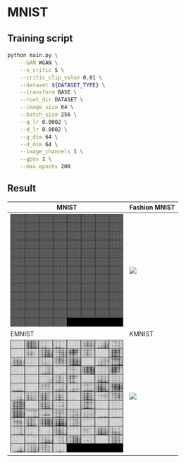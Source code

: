 # MNIST

## Training script

```bash
python main.py \
    --GAN WGAN \
    --n_critic 5 \
    --critic_clip_value 0.01 \
    --dataset ${DATASET_TYPE} \
    --transform BASE \
    --root_dir DATASET \
    --image_size 64 \
    --batch_size 256 \
    --g_lr 0.0002 \
    --d_lr 0.0002 \
    --g_dim 64 \
    --d_dim 64 \
    --image_channels 1 \
    --gpus 1 \
    --max_epochs 200
```

## Result

| MNIST             | Fashion MNIST     |
| ----------------- | ----------------- |
| ![](./MNIST.gif)  | ![](./FMNIST.gif) |
| EMNIST            | KMNIST            |
| ![](./EMNIST.gif) | ![](./KMNIST.gif) |
